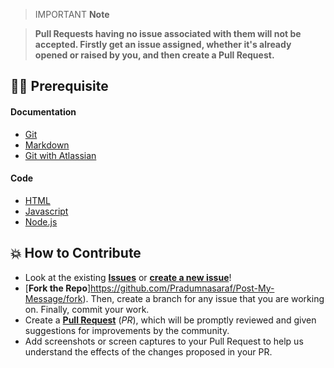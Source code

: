 > IMPORTANT **Note**

> **Pull Requests having no issue associated with them will not be accepted. Firstly get an issue assigned, whether it's already opened or raised by you, and then create a Pull Request.**

## 👨‍💻 Prerequisite

#### Documentation

- [Git](https://git-scm.com/)
- [Markdown](https://www.markdownguide.org/basic-syntax/)
- [Git with Atlassian](https://www.atlassian.com/git/tutorials/learn-git-with-bitbucket-cloud)

#### Code

- [HTML](https://www.w3schools.com/html/)
- [Javascript](https://www.w3schools.com/js/)
- [Node.js](https://www.w3schools.com/nodejs/)

## 💥 How to Contribute

- Look at the existing [**Issues**](https://github.com/Pradumnasaraf/Post-My-Message/issues) or [**create a new issue**](https://github.com/Pradumnasaraf/Post-My-Message/issues/new/choose)!
- [**Fork the Repo**]https://github.com/Pradumnasaraf/Post-My-Message/fork). Then, create a branch for any issue that you are working on. Finally, commit your work.
- Create a **[Pull Request](https://github.com/Pradumnasaraf/Post-My-Message/compare)** (_PR_), which will be promptly reviewed and given suggestions for improvements by the community.
- Add screenshots or screen captures to your Pull Request to help us understand the effects of the changes proposed in your PR.
